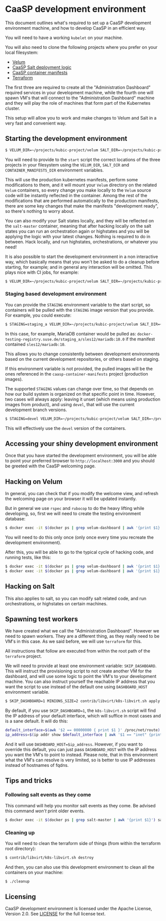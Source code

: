 # CaaSP development environment

This document outlines what's required to set up a CaaSP development environment machine, and how to
develop CaaSP in an efficient way.

You will need to have a working `kubelet` on your machine.

You will also need to clone the following projects where you prefer on your local filesystem:

- [Velum](https://github.com/kubic-project/velum)
- [CaaSP Salt deployment logic](https://github.com/kubic-project/salt)
- [CaaSP container manifests](https://github.com/kubic-project/caasp-container-manifests)
- [Terraform](https://github.com/kubic-project/terraform)

The first three are required to create all the "Administration Dashboard" required services in your
development machine, while the fourth one will spawn VM's that will connect to the "Administration
Dashboard" machine and they will play the role of machines that form part of the Kubernetes cluster.

This setup will allow you to work and make changes to Velum and Salt in a very fast and convenient
way.

## Starting the development environment

```sh
$ VELUM_DIR=~/projects/kubic-project/velum SALT_DIR=~/projects/kubic-project/salt CONTAINER_MANIFESTS_DIR=~/projects/kubic-project/caasp-container-manifests ./start
```

You will need to provide to the `start` script the correct locations of the three projects in your
filesystem using the `VELUM_DIR`, `SALT_DIR` and `CONTAINER_MANIFESTS_DIR` environment variables.

This will use the production kubernetes manifests, perform some modifications to them, and it will
mount your `Velum` directory on the related `Velum` containers, so every change you make locally
to the `Velum` source code will be instantly reflected in the container. Among the rest of the
modifications that are performed automatically to the production manifests, there are some key
changes that make the manifests "development ready", so there's nothing to worry about.

You can also modify your Salt states locally, and they will be reflected on the `salt-master`
container, meaning that after hacking locally on the salt states you can run an orchestration
again or highstates and you will be applying the logic with your latest changes. Nothing is required
to do in between. Hack locally, and run highstates, orchestrations, or whatever you need!

It is also possible to start the development environment in a non interactive way, which basically
means that you won't be asked to do a cleanup before starting, for example; and in general any
interaction will be omitted. This plays nice with CI jobs, for example:

```sh
$ VELUM_DIR=~/projects/kubic-project/velum SALT_DIR=~/projects/kubic-project/salt CONTAINER_MANIFESTS_DIR=~/projects/kubic-project/caasp-container-manifests ./start --non-interactive
```

### Staging based development environment

You can provide the `STAGING` environment variable to the start script, so containers will be pulled
with the `STAGING` image version that you provide. For example, you could execute:

```sh
$ STAGING=staging_a VELUM_DIR=~/projects/kubic-project/velum SALT_DIR=~/projects/kubic-project/salt CONTAINER_MANIFESTS_DIR=~/projects/kubic-project/caasp-container-manifests ./start
```

In this case, for example, MariaDB container would be pulled as: `docker-testing-registry.suse.de/staging_a/sles12/mariadb:10.0`
if the manifest contained `sles12/mariadb:10`.

This allows you to change consistently between development environments based on the current
development repositories, or others based on staging.

If this environment variable is not provided, the pulled images will be the ones referenced in the
`caasp-container-manifests` project (production images).

The supported `STAGING` values can change over time, so that depends on how our build system is
organized on that specific point in time. However, two cases will always apply: leaving it unset
(which means using production images from product), and using `devel`, that will use the current
development branch versions.

```sh
$ STAGING=devel VELUM_DIR=~/projects/kubic-project/velum SALT_DIR=~/projects/kubic-project/salt CONTAINER_MANIFESTS_DIR=~/projects/kubic-project/caasp-container-manifests ./start
```

This will effectively use the `devel` version of the containers.

## Accessing your shiny development environment

Once that you have started the development environment, you will be able to point your preferred
browser to `http://localhost:3000` and you should be greeted with the CaaSP welcoming page.

## Hacking on Velum

In general, you can check that if you modify the welcome view, and refresh the welcoming page on
your browser it will be updated instantly.

But in general we use `rspec` and `rubocop` to do the heavy lifting while developing, so, first we
will need to create the testing environment database:

```sh
$ docker exec -it $(docker ps | grep velum-dashboard | awk '{print $1}') entrypoint.sh bash -c "RAILS_ENV=test rake db:setup"
```

You will need to do this only once (only once every time you recreate the development environment).

After this, you will be able to go to the typical cycle of hacking code, and running tests, like
this:

```sh
$ docker exec -it $(docker ps | grep velum-dashboard | awk '{print $1}') entrypoint.sh bash -c "RAILS_ENV=test rspec"
$ docker exec -it $(docker ps | grep velum-dashboard | awk '{print $1}') entrypoint.sh bash -c "RAILS_ENV=test rubocop".
```

## Hacking on Salt

This also applies to salt, so you can modify salt related code, and run orchestrations, or
highstates on certain machines.

## Spawning test workers

We have created what we call the "Administration Dashboard". However we need to spawn workers.
They are a different thing, as they really need to be VM's in this case. As we said before, we will
use `terraform` for this.

All instructions that follow are executed from within the root path of the `terraform` project.

We will need to provide at least one environment variable: `SKIP_DASHBOARD`. This will instruct
the provisioning script to not create another VM for the dashboard, and will use some logic to
point the VM's to your development machine. You can also instruct yourself the reachable IP address
that you want the script to use instead of the default one using `DASHBOARD_HOST` environment
variable.

```sh
$ SKIP_DASHBOARD=1 MINIONS_SIZE=2 contrib/libvirt/k8s-libvirt.sh apply
```

By default, if you use `SKIP_DASHBOARD=1`, the `k8s-libvirt.sh` script will find the IP address of
your default interface, which will suffice in most cases and is a sane default. It will do this:

```sh
default_interface=$(awk '$2 == 00000000 { print $1 }' /proc/net/route)
ip_address=$(ip addr show $default_interface | awk '$1 == "inet" {print $2}' | cut -f1 -d/)
```

And it will use `DASHBOARD_HOST=$ip_address`. However, if you want to override this default, you
can just pass `DASHBOARD_HOST` with the IP address you want the VM's to point to instead. Please
note, that in this environment what the VM's can resolve is very limited, so is better to use
IP addresses instead of hostnames of fqdns.

## Tips and tricks

### Following salt events as they come

This command will help you monitor salt events as they come. Be advised this command *won't* print
older events.

```sh
$ docker exec -it $(docker ps | grep salt-master | awk '{print $1}') salt-run state.event pretty=True
```

### Cleaning up

You will need to clean the terraform side of things (from within the terraform root directory):

```sh
$ contrib/libvirt/k8s-libvirt.sh destroy
```

And then, you can also use this development environment to clean all the containers on your machine:

```sh
$ ./cleanup
```

## Licensing

CaaSP development environment is licensed under the Apache License, Version 2.0. See
[LICENSE](https://github.com/kubic-project/velum/blob/master/LICENSE) for the
full license text.
